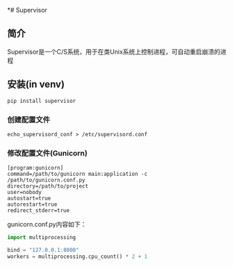 *# Supervisor

## 简介
Supervisor是一个C/S系统，用于在类Unix系统上控制进程，可自动重启崩溃的进程

## 安装(in venv)
    pip install supervisor

### 创建配置文件
    echo_supervisord_conf > /etc/supervisord.conf

### 修改配置文件(Gunicorn)

    [program:gunicorn]
    command=/path/to/gunicorn main:application -c /path/to/gunicorn.conf.py
    directory=/path/to/project
    user=nobody
    autostart=true
    autorestart=true
    redirect_stderr=true

gunicorn.conf.py内容如下：

```py
import multiprocessing

bind = "127.0.0.1:8000"
workers = multiprocessing.cpu_count() * 2 + 1
```

